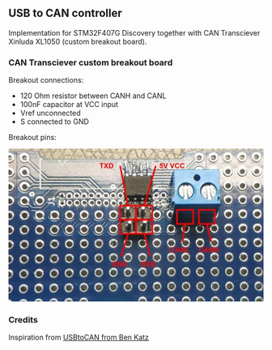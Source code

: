## USB to CAN controller

Implementation for STM32F407G Discovery together with CAN Transciever Xinluda XL1050 (custom breakout board).

### CAN Transciever custom breakout board

Breakout connections:  

- 120 Ohm resistor between CANH and CANL
- 100nF capacitor at VCC input
- Vref unconnected
- S connected to GND

Breakout pins:

![Can Transciever](images/CAN_Tranciever.jpg)


### Credits

Inspiration from [USBtoCAN from Ben Katz](https://github.com/bgkatz/USBtoCAN)